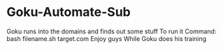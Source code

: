 # Goku-Automate-Sub
Goku runs into the domains and finds out some stuff
To run it
Command: bash filename.sh target.com
Enjoy guys
While Goku does his training
